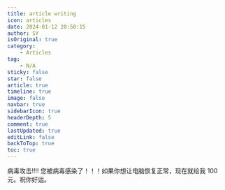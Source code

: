 ```yaml
---
title: article writing
icon: articles
date: 2024-01-12 20:50:15
author: SY
isOriginal: true
category: 
    - Articles
tag:
    - N/A
sticky: false
star: false
article: true
timeline: true
image: false
navbar: true
sidebarIcon: true
headerDepth: 5
comment: true
lastUpdated: true
editLink: false
backToTop: true
toc: true
---
```


病毒攻击!!!!
您被病毒感染了！！！如果你想让电脑恢复正常，现在就给我 100 元。祝你好运。